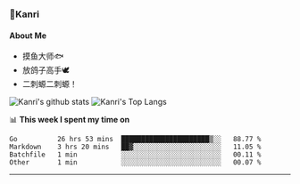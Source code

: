### 🌱Kanri
#### About Me
- 摸鱼大师🐟
- 放鸽子高手🕊
- 二刺螈二刺螈！

![Kanri's github stats](https://github-readme-stats.vercel.app/api?username=Yiwen-Chan&show_icons=true&theme=vue&line_height=20)
![Kanri's Top Langs](https://github-readme-stats.vercel.app/api/top-langs/?username=Yiwen-Chan&layout=compact&theme=vue&card_width=270)

📊 **This week I spent my time on**
<!--START_SECTION:waka-->
```text
Go          26 hrs 53 mins  ██████████████████████▒░░   88.77 % 
Markdown    3 hrs 20 mins   ██▓░░░░░░░░░░░░░░░░░░░░░░   11.05 % 
Batchfile   1 min           ░░░░░░░░░░░░░░░░░░░░░░░░░   00.11 % 
Other       1 min           ░░░░░░░░░░░░░░░░░░░░░░░░░   00.07 % 
```
<!--END_SECTION:waka-->

***

